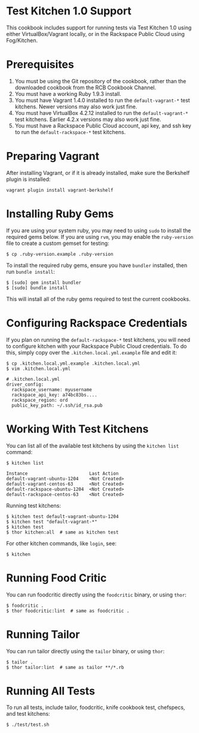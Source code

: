 Test Kitchen 1.0 Support
========================

This cookbook includes support for running tests via Test Kitchen 1.0 using either VirtualBox/Vagrant locally,
or in the Rackspace Public Cloud using Fog/Kitchen.


Prerequisites
=============

1. You must be using the Git repository of the cookbook, rather than the downloaded cookbook from the RCB Cookbook Channel.
2. You must have a working Ruby 1.9.3 install.
3. You must have Vagrant 1.4.0 installed to run the `default-vagrant-*` test kitchens. Newer versions may also work just fine.
4. You must have VirtualBox 4.2.12 installed to run the `default-vagrant-*` test kitchens. Earlier 4.2.x versions may also work just fine.
5. You must have a Rackspace Public Cloud account, api key, and ssh key to run the `default-rackspace-*` test kitchens.


Preparing Vagrant
=================

After installing Vagrant, or if it is already installed, make sure the Berkshelf plugin is installed:

    vagrant plugin install vagrant-berkshelf


Installing Ruby Gems
====================

If you are using your system ruby, you may need to using `sudo` to install the required gems below.
If you are using `rvm`, you may enable the `ruby-version` file to create a custom gemset for testing:

    $ cp .ruby-version.example .ruby-version

To install the required ruby gems, ensure you have `bundler` installed, then run `bundle install`:

    $ [sudo] gem install bundler
    $ [sudo] bundle install

This will install all of the ruby gems required to test the current cookbooks.


Configuring Rackspace Credentials
=================================

If you plan on running the `default-rackspace-*` test kitchens, you will need to configure
kitchen with your Rackspace Public Cloud credentials. To do this, simply copy over the
`.kitchen.local.yml.example` file and edit it:

    $ cp .kitchen.local.yml.example .kitchen.local.yml
    $ vim .kitchen.local.yml

    # .kitchen.local.yml
    driver_config:
      rackspace_username: myusername
      rackspace_api_key: a74bc83bs....
      rackspace_region: ord
      public_key_path: ~/.ssh/id_rsa.pub


Working With Test Kitchens
==========================

You can list all of the available test kitchens by using the `kitchen list` command:

    $ kitchen list
    
    Instance                       Last Action
    default-vagrant-ubuntu-1204    <Not Created>
    default-vagrant-centos-63      <Not Created>
    default-rackspace-ubuntu-1204  <Not Created>
    default-rackspace-centos-63    <Not Created>

Running test kitchens:

    $ kitchen test default-vagrant-ubuntu-1204
    $ kitchen test "default-vagrant-*"
    $ kitchen test
    $ thor kitchen:all  # same as kitchen test

For other kitchen commands, like `login`, see:

    $ kitchen


Running Food Critic
===================

You can run foodcritic directly using the `foodcritic` binary, or using `thor`:

    $ foodcritic .
    $ thor foodcritic:lint  # same as foodcritic .


Running Tailor
==============

You can run tailor directly using the `tailor` binary, or using `thor`:

    $ tailor .
    $ thor tailor:lint  # same as tailor **/*.rb


Running All Tests
=================

To run all tests, include tailor, foodcritic, knife cookbook test, chefspecs, and test kitchens:

    $ ./test/test.sh

